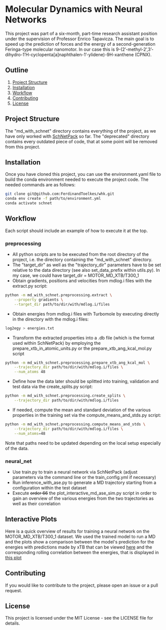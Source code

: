 # Molecular Dynamics with Neural Networks

This project was part of a six-month, part-time research assistant position under the supervision of Professor Enrico Tapavicza. The main goal is to speed up the prediction of forces and the energy of a second-generation Feringa-type molecular nanomotor. In our case this is 9-(2’-methyl-2’,3’-dihydro-1’H-cyclopenta[a]naphthalen-1’-ylidene)-9H-xanthene (CPNX). 

## Outline

1. [Project Structure](#project-structure)
2. [Installation](#installation)
3. [Workflow](#workflow)
4. [Contributing](#contributing)
5. [License](#license)

## Project Structure

The "md_with_schnet" directory contains everything of the project, as we have only worked with [SchNetPack](https://github.com/atomistic-machine-learning/schnetpack) so far. The "deprecated" directory contains every outdated piece of code, that at some point will be removed from this project.


## Installation

Once you have cloned this project, you can use the environment.yaml file to build the conda environment needed to execute the project code. The needed commands are as follows:


```bash
git clone git@github.com:FerdinandToelkes/whk.git
conda env create -f path/to/environment.yml
conda activate schnet
```

## Workflow

Each script should include an example of how to execute it at the top.

### preprocessing

- All python scripts are to be executed from the root directory of the project, i.e. the directory containing the "md_with_schnet" directory.
- The "target_dir" as well as the "trajectory_dir" parameters have to be set relative to the data directory (see also set_data_prefix within utils.py). In my case, we could have target_dir = MOTOR_MD_XTB/T300_1
- Obtain gradients, positions and velocities from mdlog.i files with the extract.py script:
```bash
python -m md_with_schnet.preprocessing.extract \
    --property gradients \
    --target_dir path/to/dir/with/mdlog.i/files
```
- Obtain energies from mdlog.i files with Turbomole by executing directly in the directory with the mdlog.i files:
```bash
log2egy > energies.txt
```
- Transform the extracted properties into a .db file (which is the format used within SchNetPack) by employing the prepare_xtb_in_atomic_units.py or the prepare_xtb_ang_kcal_mol.py  script
```bash
python -m md_with_schnet.preprocessing.prepare_xtb_ang_kcal_mol \
    --trajectory_dir path/to/dir/with/mdlog.i/files \
    --num_atoms 48
```
- Define how the data later should be splitted into training, validation and test data via the create_splits.py script:
```bash
python -m md_with_schnet.preprocessing.create_splits \
    --trajectory_dir path/to/dir/with/mdlog.i/files
```
- If needed, compute the mean and standard deviation of the various properties in the training set via the compute_means_and_stds.py script:
```bash
python -m md_with_schnet.preprocessing.compute_means_and_stds \
    --trajectory_dir path/to/dir/with/mdlog.i/files \
    --num_atoms=48
```
Note that paths need to be updated depending on the local setup especially of the data. 

### neural_net

- Use train.py to train a neural network via SchNetPack (adjust parameters via the command line or the train_config.yml if necessary)
- Run inference_with_ase.py to generate a MD trajectory starting from a configuration within the test dataset
- Execute ~~order 66~~ the plot_interactive_md_ase_sim.py script in order to gain an overview of the various energies from the two trajectories as well as their correlation 

## Interactive Plots

Here is a quick overview of results for training a neural network on the MOTOR_MD_XTB/T300_1 dataset. We used the trained model to run a MD and the plots show a comparison between the model's prediction for the energies with predictions made by xTB that can be viewed [here](https://FerdinandToelkes.github.io/whk/angstrom_kcal_per_mol_fs/MOTOR_MD_XTB/T300_1/epochs_1000_bs_100_lr_0.0001_seed_42/md_sim_steps_5000_time_step_1.0_seed_42/interactive_properties_plot.html) and the corresponding rolling correlation between the energies, that is displayed in [this plot](https://FerdinandToelkes.github.io/whk/angstrom_kcal_per_mol_fs/MOTOR_MD_XTB/T300_1/epochs_1000_bs_100_lr_0.0001_seed_42/md_sim_steps_5000_time_step_1.0_seed_42/interactive_rolling_corr_plot.html)
 

## Contributing

If you would like to contribute to the project, please open an issue or a pull request.

## License

This project is licensed under the MIT License - see the LICENSE file for details.

